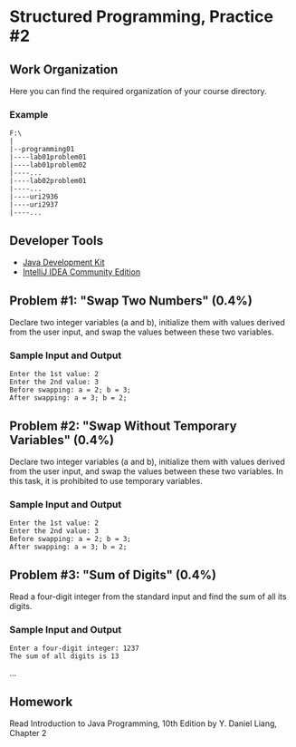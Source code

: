 Structured Programming, Practice #2
===================================

## Work Organization

Here you can find the required organization of your course directory.

### Example

```
F:\
|
|--programming01
|----lab01problem01
|----lab01problem02
|----...
|----lab02problem01
|----...
|----uri2936
|----uri2937
|----...
```

## Developer Tools

* [Java Development Kit](https://www.oracle.com/technetwork/java/javase/downloads/jdk12-downloads-5295953.html)
* [IntelliJ IDEA Community Edition](https://www.jetbrains.com/idea/)

## Problem #1: "Swap Two Numbers" (0.4%)

Declare two integer variables (a and b), initialize them with values derived from the user input, and
swap the values between these two variables.

### Sample Input and Output

```
Enter the 1st value: 2
Enter the 2nd value: 3
Before swapping: a = 2; b = 3;
After swapping: a = 3; b = 2;
```

## Problem #2: "Swap Without Temporary Variables" (0.4%)

Declare two integer variables (a and b), initialize them with values derived from the user input, and
swap the values between these two variables. In this task, it is prohibited to use temporary variables.

### Sample Input and Output

```
Enter the 1st value: 2
Enter the 2nd value: 3
Before swapping: a = 2; b = 3;
After swapping: a = 3; b = 2;
```

## Problem #3: "Sum of Digits" (0.4%)

Read a four-digit integer from the standard input and find the sum of all its digits.

### Sample Input and Output

```
Enter a four-digit integer: 1237
The sum of all digits is 13
```

...

## Homework

Read Introduction to Java Programming, 10th Edition by Y. Daniel Liang, Chapter 2
